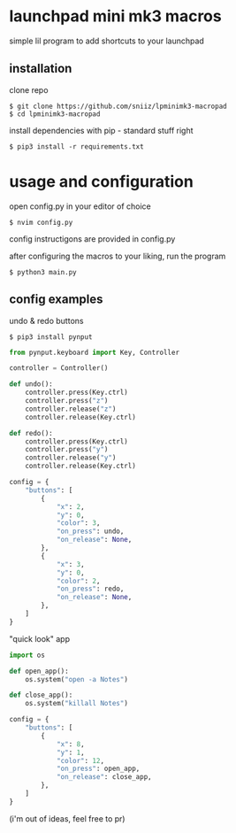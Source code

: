 # launchpad mini mk3 macros

simple lil program to add shortcuts to your launchpad

## installation

clone repo

```shell
$ git clone https://github.com/sniiz/lpminimk3-macropad
$ cd lpminimk3-macropad
```

install dependencies with pip - standard stuff right

```shell
$ pip3 install -r requirements.txt
```

# usage and configuration

open config.py in your editor of choice

```shell
$ nvim config.py
```

config instructigons are provided in config.py

after configuring the macros to your liking, run the program

```shell
$ python3 main.py
```

## config examples

undo & redo buttons

```shell
$ pip3 install pynput
```

```python
from pynput.keyboard import Key, Controller

controller = Controller()

def undo():
    controller.press(Key.ctrl)
    controller.press("z")
    controller.release("z")
    controller.release(Key.ctrl)

def redo():
    controller.press(Key.ctrl)
    controller.press("y")
    controller.release("y")
    controller.release(Key.ctrl)

config = {
    "buttons": [
        {
            "x": 2,
            "y": 0,
            "color": 3,
            "on_press": undo,
            "on_release": None,
        },
        {
            "x": 3,
            "y": 0,
            "color": 2,
            "on_press": redo,
            "on_release": None,
        },
    ]
}
```

"quick look" app

```python
import os

def open_app():
    os.system("open -a Notes")

def close_app():
    os.system("killall Notes")

config = {
    "buttons": [
        {
            "x": 8,
            "y": 1,
            "color": 12,
            "on_press": open_app,
            "on_release": close_app,
        },
    ]
}

```

(i'm out of ideas, feel free to pr)
